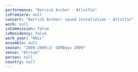 ```yaml
---
performance: "Derrick Archer - Atlstfin"
isPremiere: null
concert: "Derrick Archer: sound installation - Atlstfin"
work: null
isCommission: false
isResidency: false
work_year: "NULL"
ensemble: null
season: "2008-2009:2: GEMDays 2009"
venue: "Atrium"
person: null
country: null
---
```


